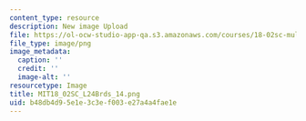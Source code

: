 ```yaml
---
content_type: resource
description: New image Upload
file: https://ol-ocw-studio-app-qa.s3.amazonaws.com/courses/18-02sc-multivariable-calculus-fall-2010/b48db4d95e1e3c3ef003e27a4a4fae1e_MIT18_02SC_L24Brds_14.png
file_type: image/png
image_metadata:
  caption: ''
  credit: ''
  image-alt: ''
resourcetype: Image
title: MIT18_02SC_L24Brds_14.png
uid: b48db4d9-5e1e-3c3e-f003-e27a4a4fae1e
---
```

